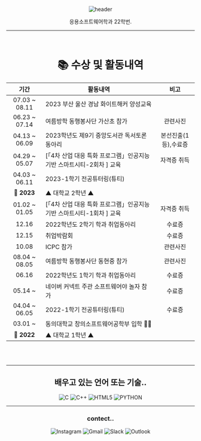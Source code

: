 
<div align="center">
  
![header](https://capsule-render.vercel.app/api?type=waving&color=d3bec2&height=300&section=header&text=hyunjin03&fontSize=90&animation=fadeIn&fontAlignY=38&desc=김현진&fontColor=ffffff&descAlignY=51&descAlign=72)
  
응용소프트웨어학과 22학번.
<br>
<hr>
<br>

# 📚 수상 및 활동내역

| 기간 | 활동내역 | 비고 |
| :---: | ------ | :--: |
| 07.03 ~ 08.11 | 2023 부산 울산 경남 화이트해커 양성교육 |   |
| 06.23 ~ 07.14 | 여름방학 동행봉사단 가산초 참가 | 관련사진 |
| 04.13 ~ 06.09 | 2023학년도 제9기 중앙도서관 독서토론동아리 | 본선진출(1등),수료증 | 
| 04.29 ~ 05.07 | [「4차 산업 대응 특화 프로그램」인공지능 기반 스마트시티-2회차 ] 교육 |  자격증 취득  |
| 04.03 ~ 06.11 | 2023-1학기 전공튜터링(튜티) |    |
| **🚩 2023** | ▲ 대학교 2학년 ▲ |    |
| 01.02 ~ 01.05 | [「4차 산업 대응 특화 프로그램」인공지능 기반 스마트시티-1회차 ] 교육 |  자격증 취득  |
| 12.16 | 2022학년도 2학기 학과 취업동아리 |  수료증  |
| 12.15 | 취업박람회 |  수료증  |
| 10.08 | ICPC 참가 |  관련사진  |
| 08.04 ~ 08.05 | 여름방학 동행봉사단 동현중 참가 |  관련사진  |
| 06.16 | 2022학년도 1학기 학과 취업동아리 |  수료증  |
| 05.14 ~ | 네이버 커넥트 주관 소프트웨어야 놀자 참가 |  수료증  |
| 04.04 ~ 06.05 | 2022-1학기 전공튜터링(튜티) |  수료증  |
| 03.01 ~ | 동의대학교 창의소프트웨어공학부 입학 🧑‍🎓 |    |
| **🚩 2022** | ▲ 대학교 1학년 ▲ |    |

<br>
<br>
<hr>

## 배우고 있는 언어 또는 기술..
![C](https://img.shields.io/badge/c-%2300599C.svg?style=for-the-badge&logo=c&logoColor=white) ![C++](https://img.shields.io/badge/c++-%2300599C.svg?style=for-the-badge&logo=c%2B%2B&logoColor=white) 
![HTML5](https://img.shields.io/badge/c++-%2300599C.svg?style=for-the-badge&logo=c%2B%2B&logoColor=white) ![PYTHON](https://img.shields.io/badge/c++-%2300599C.svg?style=for-the-badge&logo=c%2B%2B&logoColor=white) 

  <hr>
  
  ### contect..
  ![Instagram](https://img.shields.io/badge/Instagram-%23E4405F.svg?style=for-the-badge&logo=Instagram&logoColor=white) ![Gmail](https://img.shields.io/badge/Gmail-D14836?style=for-the-badge&logo=gmail&logoColor=white) ![Slack](https://img.shields.io/badge/Slack-4A154B?style=for-the-badge&logo=slack&logoColor=white) ![Outlook](https://img.shields.io/badge/Microsoft_Outlook-0078D4?style=for-the-badge&logo=microsoft-outlook&logoColor=white)
